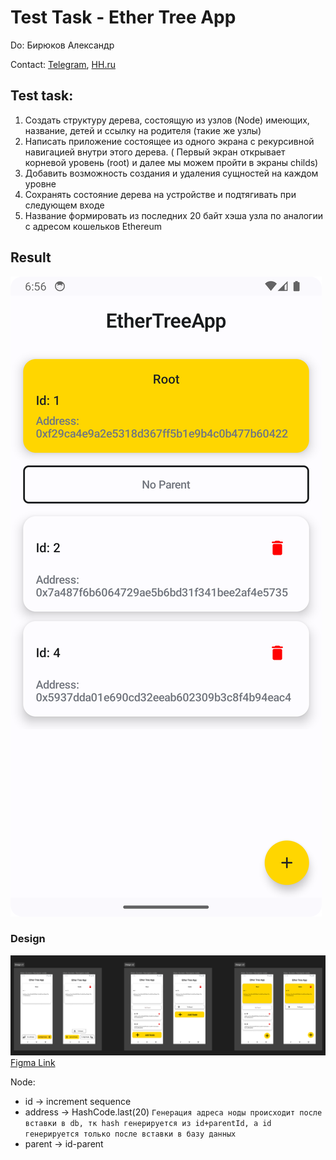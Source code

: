 # Test Task - Ether Tree App

Do: Бирюков Aлександр

Contact: [Telegram](https://t.me/SanyaLn), [HH.ru](https://kazan.hh.ru/resume/c458e78eff0c0dd3760039ed1f7047504d6247)

## Test task:

1. Создать структуру дерева, состоящую из узлов (Node) имеющих, название, детей и ссылку на
   родителя (такие же узлы)
2. Написать приложение состоящее из одного экрана с рекурсивной навигацией внутри этого дерева. (
   Первый экран открывает корневой уровень (root) и далее мы можем пройти в экраны childs)
3. Добавить возможность создания и удаления сущностей на каждом уровне
4. Сохранять состояние дерева на устройстве и подтягивать при следующем входе
5. Название формировать из последних 20 байт хэша узла по аналогии с адресом кошельков Ethereum

## Result

![Result Main Screen Photo](/README/main_screen.png)

### Design

![Figma Design All Version Photo](/README/design.png)
[Figma Link](https://www.figma.com/file/hnhO6euzyY4L1H4HAZNokc/Ether-Tree-App?type=design&node-id=0%3A1&mode=design&t=76dxdPKoT3ZRM5DZ-1)

Node:
- id -> increment sequence
- address -> HashCode.last(20) `Генерация адреса ноды происходит после вставки в db, тк hash генерируется из id+parentId, а id генерируется только после вставки в базу данных`
- parent -> id-parent
